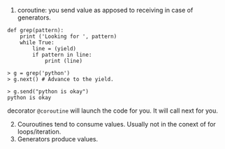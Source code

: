 1. coroutine: you send value as apposed to receiving in case of generators.

```
def grep(pattern):
	print ('Looking for ', pattern)
	while True:
		line = (yield)
		if pattern in line:
			print (line)

> g = grep('python')
> g.next() # Advance to the yield.

> g.send("python is okay")
python is okay

```

decorator `@coroutine` will launch the code for you. It will call next for you.

2. Couroutines tend to consume values. Usually not in the conext of for loops/iteration.
3. Generators produce values.

